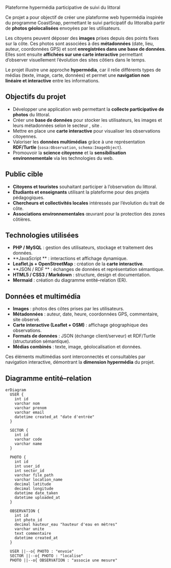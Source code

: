 Plateforme hypermédia participative de suivi du littoral
 
Ce projet a pour objectif de créer une plateforme web hypermédia inspirée du programme CoastSnap, permettant le suivi participatif du littoralbà partir de **photos géolocalisées** envoyées par les utilisateurs.

Les citoyens peuvent déposer des **images** prises depuis des points fixes sur la côte. Ces photos sont associées à des **métadonnées** (date, lieu, auteur, coordonnées GPS) et sont **enregistrées dans une base de données**.  
Elles sont ensuite **affichées sur une carte interactive**  permettant d’observer visuellement l’évolution des sites côtiers dans le temps.

Le projet illustre une approche **hypermédia**, car il relie différents types de médias (texte, image, carte, données) et permet une **navigation non linéaire et interactive** entre les informations.



##  Objectifs du projet
- Développer une application web permettant la **collecte participative de photos** du littoral.  
- Créer une **base de données** pour stocker les utilisateurs, les images et leurs métadonnées selon le secteur , site .  
- Mettre en place une **carte interactive** pour visualiser les observations citoyennes.  
- Valoriser les **données multimédias** grâce à une représentation **RDF/Turtle** (`sosa:Observation`, `schema:ImageObject`).  
- Promouvoir la **science citoyenne** et la **sensibilisation environnementale** via les technologies du web.  



##  Public cible
- **Citoyens et touristes** souhaitant participer à l’observation du littoral.  
- **Étudiants et enseignants** utilisant la plateforme pour des projets pédagogiques.  
- **Chercheurs et collectivités locales** intéressés par l’évolution du trait de côte.  
- **Associations environnementales** œuvrant pour la protection des zones côtières.


##  Technologies utilisées
- **PHP / MySQL** : gestion des utilisateurs, stockage et traitement des données.  
- **JavaScript ** : interactions et affichage dynamique.  
- **Leaflet.js + OpenStreetMap** : création de la **carte interactive**.  
- **JSON / RDF ** : échanges de données et représentation sémantique.  
- **HTML5 / CSS3 / Markdown** : structure, design et documentation.  
- **Mermaid** : création du diagramme entité–relation (ER).  

##  Données et multimédia
- **Images** : photos des côtes prises par les utilisateurs.  
- **Métadonnées** : auteur, date, heure, coordonnées GPS, commentaire, site observé.  
- **Carte interactive (Leaflet + OSM)** : affichage géographique des observations.  
- **Formats de données** : JSON (échange client/serveur) et RDF/Turtle (structuration sémantique).  
- **Médias combinés** : texte, image, géolocalisation et données.  

Ces éléments multimédias sont interconnectés et consultables par navigation interactive, démontrant la **dimension hypermédia** du projet.


##  Diagramme entité–relation

```mermaid
erDiagram
  USER {
    int id
    varchar nom
    varchar prenom
    varchar email
    datetime created_at "date d'entrée"
  }

  SECTOR {
    int id
    varchar code
    varchar name
  }

  PHOTO {
    int id
    int user_id
    int sector_id
    varchar file_path
    varchar location_name
    decimal latitude
    decimal longitude
    datetime date_taken
    datetime uploaded_at
  }

  OBSERVATION {
    int id
    int photo_id
    decimal hauteur_eau "hauteur d'eau en mètres"
    varchar unite
    text commentaire
    datetime created_at
  }

  USER ||--o{ PHOTO : "envoie"
  SECTOR ||--o{ PHOTO : "localise"
  PHOTO ||--o{ OBSERVATION : "associe une mesure"









